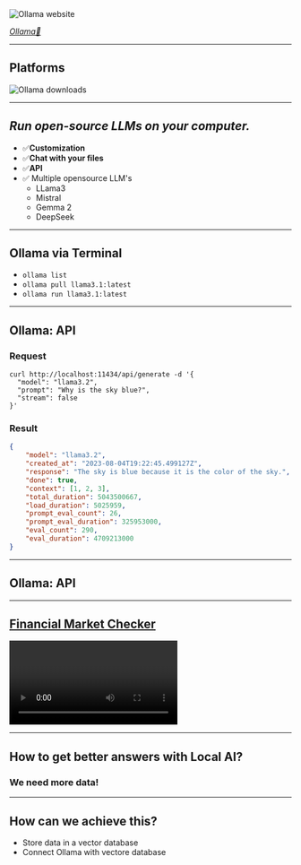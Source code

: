 <img src="./images/ollama-website.png" alt="Ollama website" />

_[Ollama🔗](https://ollama.com)_

<!--

# Who has tried Ollama?

 -->

---

## Platforms

<img src="./images/ollama-download.png" alt="Ollama downloads" />

<!--

## Ollama runs the platforms

- MacOS
- Linux
- Windows
- Docker

 -->

---

<TwoCols bg="../images/ollama-llama-3-1.png">

<div class="flex gap-4 flex-col">

<Ollama />

## _Run open-source LLMs on your computer._

- ✅**Customization**
- ✅**Chat with your files**
- ✅**API**
- ✅ Multiple opensource LLM's
	- LLama3
	- Mistral
	- Gemma 2
	- DeepSeek

</div>

</TwoCols>

<!--

- **Goal:** Run open-source LLMs on a local computer. Like LLama3, Mistral, Gemma 2, and DeepSeek.
- **Customise:** Create your own version of an LLM by setting the temperature, system prompt, and more.
- **Chat with your files:** Can check files on your computer if you provide the path as context for a prompt.
- **API:** Easy to use API for integration with other tools. Or you could build a tool yourself. The API is highly inspired by the OpenAI API for ChatGPT.

 -->

---

<TwoCols bg="https://res.cloudinary.com/raymons/video/upload/v1737640806/dw2025/videos/ollama-llama3.1-terminal.mp4" videoPoster="./images/ollama-llama-3-1-terminal.png" typeBg="video">

<Ollama hideTitle />

## Ollama via Terminal

- `ollama list`
- `ollama pull llama3.1:latest`
- `ollama run llama3.1:latest`

</TwoCols>

<!--

## Usage via Terminal

- You can use the command `ollama list` for showing all the downloaded LLM's
- You can use the command `ollama pull llama3.1:latest` for downloading the LLM
- You can use the command `ollama run llama3.1:latest` for starting a session with LLama3.1

Check the website of Ollama for all the LLM's that are available.

 -->

---



<Ollama hideTitle />

## Ollama: API

<div class="flex flex-row gap-4 w-full">

<div>

### Request

```
curl http://localhost:11434/api/generate -d '{
  "model": "llama3.2",
  "prompt": "Why is the sky blue?",
  "stream": false
}'
```

</div>
<div>

### Result

```json
{
	"model": "llama3.2",
	"created_at": "2023-08-04T19:22:45.499127Z",
	"response": "The sky is blue because it is the color of the sky.",
	"done": true,
	"context": [1, 2, 3],
	"total_duration": 5043500667,
	"load_duration": 5025959,
	"prompt_eval_count": 26,
	"prompt_eval_duration": 325953000,
	"eval_count": 290,
	"eval_duration": 4709213000
}
```

</div>

</div>

---



<Ollama hideTitle />

## Ollama: API

<div class="flex flex-row gap-4 w-full">

<OllamaApiAction   />

</div>

<!--

## This is how the Ollama API works

### You can use it to:

- build your own tools or applications
- connect with existing tools
- I build something cool as well!

 -->

---



## [Financial Market Checker](https://github.com/devbyray/financial-market-checker)

<div class=" w-[600px]">

<Video source="https://res.cloudinary.com/raymons/video/upload/v1738831040/dw2025/videos/jarrznm4d0pwrrmnvlop.mp4" />

</div>

<!--

## Financial Market Checker

- NodeJS CLI prject
- Build with Ollama and Bitvavo API
- Is it smart to invest money now?

## Findings

- Not the best advice because of lack of data
- How can we solve that?

 -->

---



## How to get better answers with Local AI?

### We need more data!

<div class=" w-[600px]">

</div>

---

## How can we achieve this?

- Store data in a vector database
- Connect Ollama with vectore database

<div class=" w-[600px]">

</div>
